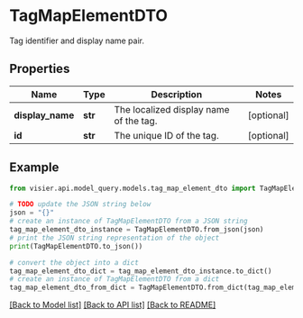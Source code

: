 # TagMapElementDTO

Tag identifier and display name pair.

## Properties

Name | Type | Description | Notes
------------ | ------------- | ------------- | -------------
**display_name** | **str** | The localized display name of the tag. | [optional] 
**id** | **str** | The unique ID of the tag. | [optional] 

## Example

```python
from visier.api.model_query.models.tag_map_element_dto import TagMapElementDTO

# TODO update the JSON string below
json = "{}"
# create an instance of TagMapElementDTO from a JSON string
tag_map_element_dto_instance = TagMapElementDTO.from_json(json)
# print the JSON string representation of the object
print(TagMapElementDTO.to_json())

# convert the object into a dict
tag_map_element_dto_dict = tag_map_element_dto_instance.to_dict()
# create an instance of TagMapElementDTO from a dict
tag_map_element_dto_from_dict = TagMapElementDTO.from_dict(tag_map_element_dto_dict)
```
[[Back to Model list]](../README.md#documentation-for-models) [[Back to API list]](../README.md#documentation-for-api-endpoints) [[Back to README]](../README.md)


